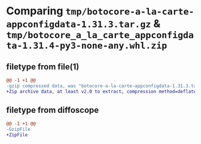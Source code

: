 # Comparing `tmp/botocore-a-la-carte-appconfigdata-1.31.3.tar.gz` & `tmp/botocore_a_la_carte_appconfigdata-1.31.4-py3-none-any.whl.zip`

## filetype from file(1)

```diff
@@ -1 +1 @@
-gzip compressed data, was "botocore-a-la-carte-appconfigdata-1.31.3.tar", last modified: Fri Jul 14 01:45:54 2023, max compression
+Zip archive data, at least v2.0 to extract, compression method=deflate
```

## filetype from diffoscope

```diff
@@ -1 +1 @@
-GzipFile
+ZipFile
```


